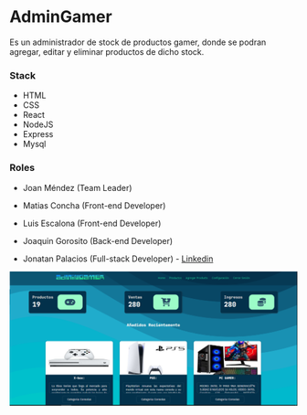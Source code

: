 # AdminGamer
Es un administrador de stock de productos gamer, donde se podran agregar, editar y eliminar productos de dicho stock.


### Stack
- HTML
- CSS
- React
- NodeJS
- Express
- Mysql

### Roles
- Joan Méndez (Team Leader)

- Matias Concha (Front-end Developer)
- Luis Escalona (Front-end Developer)
- Joaquin Gorosito (Back-end Developer)
- Jonatan Palacios (Full-stack Developer) - <a href="https://www.linkedin.com/in/palacios-yonatan/">Linkedin</a>

<img src="https://github.com/No-Country/C3_G-71/blob/developer/frontend/public/ag.png?raw=true"></img>
